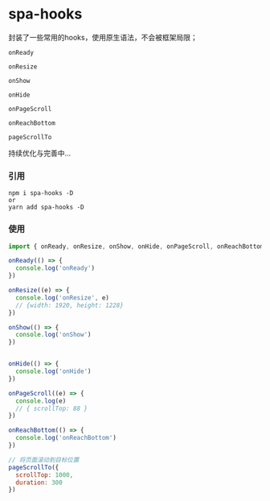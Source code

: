 # spa-hooks
封装了一些常用的hooks，使用原生语法，不会被框架局限；

`onReady`

`onResize`

`onShow`

`onHide`

`onPageScroll`

`onReachBottom`

`pageScrollTo`

持续优化与完善中...

### 引用
```shell
npm i spa-hooks -D
or
yarn add spa-hooks -D
```

### 使用
```js
import { onReady, onResize, onShow, onHide, onPageScroll, onReachBottom, pageScrollTo } from 'spa-hooks'

onReady(() => {
  console.log('onReady')
})

onResize((e) => {
  console.log('onResize', e)
  // {width: 1920, height: 1228}
})

onShow(() => {
  console.log('onShow')
})


onHide(() => {
  console.log('onHide')
})

onPageScroll((e) => {
  console.log(e)
  // { scrollTop: 88 }
})

onReachBottom(() => {
  console.log('onReachBottom')
})

// 将页面滚动到目标位置
pageScrollTo({
  scrollTop: 1000,
  duration: 300
})
```




